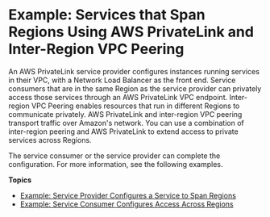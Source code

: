 # Example: Services that Span Regions Using AWS PrivateLink and Inter\-Region VPC Peering<a name="vpc-inter-region-example"></a>

An AWS PrivateLink service provider configures instances running services in their VPC, with a Network Load Balancer as the front end\. Service consumers that are in the same Region as the service provider can privately access those services through an AWS PrivateLink VPC endpoint\. Inter\-region VPC Peering enables resources that run in different Regions to communicate privately\. AWS PrivateLink and inter\-region VPC peering transport traffic over Amazon's network\. You can use a combination of inter\-region peering and AWS PrivateLink to extend access to private services across Regions\.

The service consumer or the service provider can complete the configuration\. For more information, see the following examples\.

**Topics**
+ [Example: Service Provider Configures a Service to Span Regions](vpc-inter-region-peering-provider-side.md)
+ [Example: Service Consumer Configures Access Across Regions](vpc-inter-region-peering-consumer-side.md)
